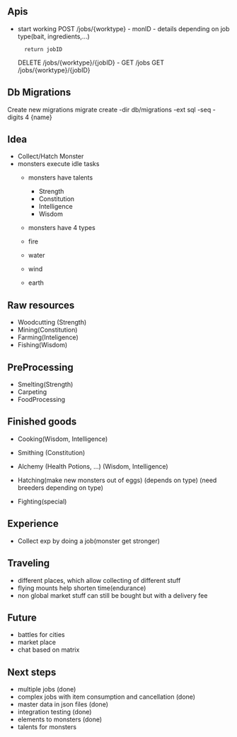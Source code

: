 ## Apis

- start working
    POST /jobs/{worktype}
        - monID
        - details depending on job type(bait, ingredients,...)

        return jobID
    DELETE /jobs/{worktype}/{jobID}
        -
    GET /jobs
    GET /jobs/{worktype}/{jobID}




## Db Migrations
Create new migrations
migrate create -dir db/migrations -ext sql -seq -digits 4 {name}




## Idea

- Collect/Hatch Monster
- monsters execute idle tasks
    - monsters have talents
        - Strength
        - Constitution
        - Intelligence
        - Wisdom

    - monsters have 4 types
     - fire
     - water
     - wind
     - earth

## Raw resources
- Woodcutting (Strength)
- Mining(Constitution)
- Farming(Inteligence)
- Fishing(Wisdom)

## PreProcessing
- Smelting(Strength)
- Carpeting
- FoodProcessing



## Finished goods
- Cooking(Wisdom, Intelligence)
- Smithing (Constitution)
- Alchemy (Health Potions, ...) (Wisdom, Intelligence)

- Hatching(make new monsters out of eggs) (depends on type) (need breeders depending on type)




- Fighting(special)

## Experience
- Collect exp by doing a job(monster get stronger)


## Traveling
- different places, which allow collecting of different stuff
- flying mounts help shorten time(endurance)
- non global market stuff can still be bought but with a delivery fee

## Future
- battles for cities
- market place
- chat based on matrix




## Next steps
- multiple jobs (done)
- complex jobs with item consumption and cancellation (done)
- master data in json files (done)
- integration testing (done)
- elements to monsters (done)
- talents for monsters  
